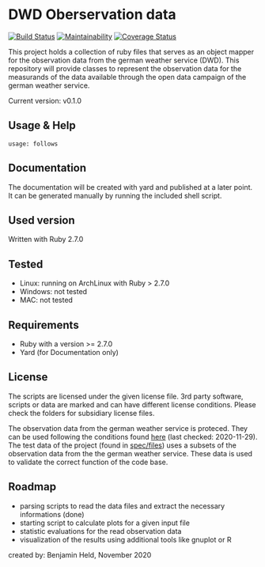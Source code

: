 # DWD Oberservation data
[![Build Status](https://travis-ci.org/SettRaziel/dwd_observations.svg?branch=development)](https://travis-ci.org/SettRaziel/dwd_observations)
[![Maintainability](https://api.codeclimate.com/v1/badges/4f124ac156438083ae21/maintainability)](https://codeclimate.com/github/SettRaziel/dwd_observations/maintainability)
[![Coverage Status](https://coveralls.io/repos/github/SettRaziel/dwd_observations/badge.svg?branch=master)](https://coveralls.io/github/SettRaziel/dwd_observations?branch=development)

This project holds a collection of ruby files that serves as an object mapper for the observation
data from the german weather service (DWD). This repository will provide classes to represent the
observation data for the measurands of the data available through the open data campaign of
the german weather service.

Current version: v0.1.0

## Usage & Help
```
usage: follows
```

## Documentation
The documentation will be created with yard and published at a later point.
It can be generated manually by running the included shell script.

## Used version
Written with Ruby 2.7.0

## Tested
* Linux: running on ArchLinux with Ruby > 2.7.0
* Windows: not tested
* MAC: not tested

## Requirements
* Ruby with a version >= 2.7.0
* Yard (for Documentation only)

## License
The scripts are licensed under the given license file. 3rd party software, scripts
or data are marked and can have different license conditions. 
Please check the folders for subsidiary license files.

The observation data from the german weather service is proteced. They can be used
following the conditions found [here](https://opendata.dwd.de/climate_environment/CDC/Nutzungsbedingungen_German.pdf) 
(last checked: 2020-11-29). The test data of the project (found in [spec/files](./spec/files)) 
uses a subsets of the observation data from the the german weather service. These data
is used to validate the correct function of the code base.

## Roadmap
* parsing scripts to read the data files and extract the necessary informations (done)
* starting script to calculate plots for a given input file
* statistic evaluations for the read observation data
* visualization of the results using additional tools like gnuplot or R

created by: Benjamin Held, November 2020
